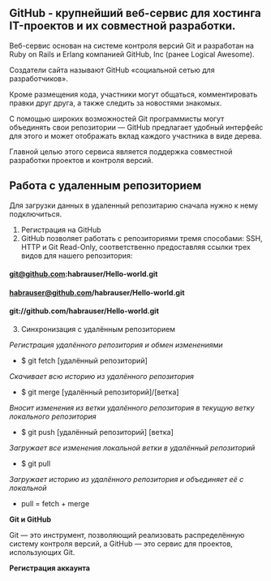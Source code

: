 ## GitHub - крупнейший веб-сервис для хостинга IT-проектов и их совместной разработки.

Веб-сервис основан на системе контроля версий Git и разработан на Ruby on Rails и Erlang компанией GitHub, Inc (ранее Logical Awesome). 

Создатели сайта называют GitHub «социальной сетью для разработчиков».

Кроме размещения кода, участники могут общаться, комментировать правки друг друга, а также следить за новостями знакомых.

С помощью широких возможностей Git программисты могут объединять свои репозитории — GitHub предлагает удобный интерфейс для этого и может отображать вклад каждого участника в виде дерева. 

Главной целью этого сервиса является поддержка совместной разработки проектов и контроля версий.

## Работа с удаленным репозиторием

Для загрузки данных в удаленный репозитарию сначала нужно к нему подключиться.

1. Регистрация на GitHub
2. GitHub позволяет работать с репозиториями тремя способами: SSH, HTTP и Git Read-Only, соответственно предоставляя ссылки трех видов для нашего репозитория:
#### git@github.com:habrauser/Hello-world.git
#### habrauser@github.com/habrauser/Hello-world.git
#### git://github.com/habrauser/Hello-world.git

3. Синхронизация с удалённым репозиторием

*Регистрация удалённого репозитория и обмен изменениями*

* $ git fetch [удалённый репозиторий]

*Скачивает всю историю из удалённого репозитория*

* $ git merge [удалённый репозиторий]/[ветка]

*Вносит изменения из ветки удалённого репозитория в текущую ветку локального репозитория*

* $ git push [удалённый репозиторий] [ветка]

*Загружает все изменения локальной ветки в удалённый репозиторий*

* $ git pull

*Загружает историю из удалённого репозитория и объединяет её с локальной*

* pull = fetch + merge


**Git и GitHub**

Git — это инструмент, позволяющий реализовать распределённую систему контроля версий, а GitHub — это сервис для проектов, использующих Git.

**Регистрация аккаунта**
